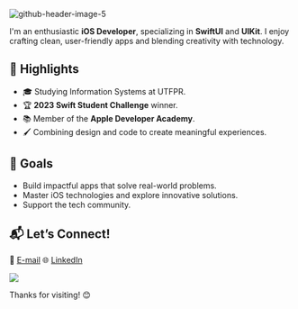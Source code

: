 ![github-header-image-5](https://github.com/user-attachments/assets/363b3133-4279-4dc8-9d05-94400ed140fa)

I'm an enthusiastic **iOS Developer**, specializing in **SwiftUI** and **UIKit**. I enjoy crafting clean, user-friendly apps and blending creativity with technology.

## 🌟 Highlights
- 🎓 Studying Information Systems at UTFPR.
- 🏆 **2023 Swift Student Challenge** winner.
- 📚 Member of the **Apple Developer Academy**.
- 🖌️ Combining design and code to create meaningful experiences.

## 🚀 Goals
- Build impactful apps that solve real-world problems.
- Master iOS technologies and explore innovative solutions.
- Support the tech community.

## 📬 Let’s Connect!
📩 [E-mail](isabastosj@gmail.com) 🌐 [LinkedIn](https://www.linkedin.com/in/isabelajastrombek/)  

![](https://github-readme-stats.vercel.app/api?username=isabelajastrombek&theme=tokyonight&hide_border=false&include_all_commits=true&count_private=true)<br/>

Thanks for visiting! 😊  
